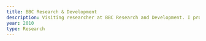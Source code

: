 ```yaml
---
title: BBC Research & Development
description: Visiting researcher at BBC Research and Development. I produced a tangible interface for Storyboarding on live production shoots, testing the system on location with BBC teams.
year: 2010
type: Research
---
```

